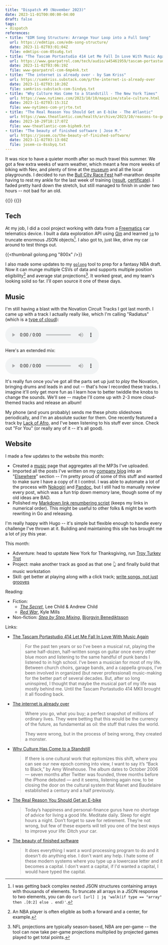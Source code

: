 ```yaml
---
title: "Dispatch #9 (November 2023)"
date: 2023-11-01T00:00:00-04:00
draft: false
tags:
- dispatch
references:
- title: "EDM Song Structure: Arrange Your Loop into a Full Song"
  url: https://edmtips.com/edm-song-structure/
  date: 2023-11-02T03:01:04Z
  file: edmtips-com-05su6g.txt
- title: "The Tascam Portastudio 414 Let Me Fall In Love With Music Again"
  url: https://www.gearpatrol.com/tech/audio/a45461959/tascam-portastudio-414-mkii/
  date: 2023-11-02T03:06:19Z
  file: www-gearpatrol-com-6mp4nk.txt
- title: "The internet is already over - by Sam Kriss"
  url: https://samkriss.substack.com/p/the-internet-is-already-over
  date: 2023-11-02T03:10:20Z
  file: samkriss-substack-com-5indyq.txt
- title: "Why Culture Has Come to a Standstill - The New York Times"
  url: https://www.nytimes.com/2023/10/10/magazine/stale-culture.html
  date: 2023-11-02T03:15:31Z
  file: www-nytimes-com-yrjrte.txt
- title: "The Real Reason You Should Get an E-bike - The Atlantic"
  url: https://www.theatlantic.com/health/archive/2023/10/reasons-to-get-e-bike-emissions-climate-change-benefits/675716/
  date: 2023-10-29T18:17:07Z
  file: www-theatlantic-com-biphm9.txt
- title: "The beauty of finished software | Jose M."
  url: https://josem.co/the-beauty-of-finished-software/
  date: 2023-11-02T03:13:08Z
  file: josem-co-8ssbyq.txt
---
```


It was nice to have a quieter month after so much travel this summer. We got a few extra weeks of warm weather, which meant a few more weeks of biking with Nev, and plenty of time at the [museum][1] and all the local playgrounds. I decided to run the [Bull City Race Fest][2] half-marathon despite having to rest my ankle for the last week of training ([result][3], [certificate][4]). I faded pretty hard down the stretch, but still managed to finish in under two hours -- not bad for an old.

[1]: https://www.lifeandscience.org/
[2]: https://capstoneraces.com/bull-city-race-fest/
[3]: /journal/dispatch-9-november-2023/bcrf-result.pdf
[4]: /journal/dispatch-9-november-2023/bcrf-cert.png

<!--more-->

<div class="image-set">
  {{<thumbnail ECE91676-CF38-4F4D-9F8F-B6C87048AB16_1_105_c.jpeg "400x" />}}
  {{<thumbnail 59EA3598-4D50-4783-8EBF-CA35996F19E9_1_105_c.jpeg "400x" />}}
</div>

## Tech

At my job, I did a cool project working with data from a [Freematics][5] car telematics device. I built a data exploration API using [Gin][6] and learned [`jq`][7] to truncate enormous JSON objects[^1]. I also got to, just like, drive my car around to test things out.

{{<thumbnail golong.png "800x" />}}

I also made some updates to my [`golong`][8] tool to prep for a fantasy NBA draft. Now it can munge multiple CSVs of data and supports multiple position eligibility[^2] and average stat projections[^3]. It worked great, and my team's looking solid so far. I'll open source it one of these days.

[5]: https://freematics.com/products/freematics-one/
[6]: https://gin-gonic.com/
[7]: https://github.com/jqlang/jq
[8]: /journal/dispatch-7-september-2023/

## Music

I'm still having a blast with the Novation Circuit Tracks I got last month. I came up with a track I actually really like, which I'm calling "Radiatus" (which is a [type of cloud][9]):

<audio controls src="Radiatus.mp3"></audio>

[9]: https://cloudatlas.wmo.int/en/clouds-varieties-radiatus.html

Here's an extended mix:

<audio controls src="Radiatus (Extended).mp3"></audio>

It's really fun once you've got all the parts set up just to _play_ the Novation, bringing drums and leads in and out -- that's how I recorded these tracks. I imagine it'll only get more fun as I learn how to better twiddle the knobs to change the sounds. We'll see -- maybe I'll come up with 2-3 more cloud-themed tracks and release an album!

My phone (and yours probably) sends me these photo slideshows periodically, and I'm an absolute sucker for them. One recently featured a track by [Lack of Afro][10], and I've been listening to his stuff ever since. Check out "For You" (or really any of it -- it's all good).

[10]: https://lackofafro.com/

## Website

I made a few updates to the website this month:

* Created a [music][11] page that aggregates all the MP3s I've uploaded.
* Imported all the posts I've written on my [company blog][12] into an "[Elsewhere][13]" section -- I'm pretty proud of some of this stuff and wanted to make sure I have a copy of it I control. I was able to automate a lot of the process with [Nokogiri][14] and [Pandoc][15], but I still had to manually review every post, which was a fun trip down memory lane, though some of my old ideas are BAD.
* Polished my [Markdown link renumbering script][16] (keeps my links in numerical order). This might be useful to other folks & might be worth rewriting in Go and releasing.

[11]: /music
[12]: https://www.viget.com/articles
[13]: /elsewhere
[14]: https://nokogiri.org/
[15]: /elsewhere/pandoc-a-tool-i-use-and-like/
[16]: https://github.com/dce/davideisinger.com/blob/main/bin/renumber

I'm really happy with Hugo -- it's simple but flexible enough to handle every challenge I've thrown at it. Building and maintaining this site has brought me a lot of joy this year.

This month:

* Adventure: head to upstate New York for Thanksgiving, run [Troy Turkey Trot][17]
* Project: make another track as good as that one 👆 and finally build that music workstation
* Skill: get better at playing along with a click track; [write songs, not just grooves][18]

[17]: https://troyturkeytrot.com/
[18]: https://edmtips.com/edm-song-structure/

Reading:

* Fiction: 
  * [_The Secret_][19], Lee Child & Andrew Child
  * [_Red War_][20], Kyle Mills
* Non-fiction: [_Step by Step Mixing_][21], [Bjorgvin Benediktsson][22]

[19]: https://www.penguinrandomhouse.com/books/635346/the-secret-by-lee-child-and-andrew-child/
[20]: https://www.vinceflynn.com/mitch-rapp-17
[21]: https://bookshop.org/p/books/step-by-step-mixing-how-to-create-great-mixes-using-only-5-plug-ins-bjorgvin-benediktsson/9946155?ean=9781733688802
[22]: https://www.stepbystepmixing.com/

Links:

* [The Tascam Portastudio 414 Let Me Fall In Love With Music Again][23]

  > For the past ten years or so I've been a musical rut, playing the same half-dozen, half-written songs on guitar once every other blue moon and listening to the same handful of punk bands I listened to in high school. I’ve been a musician for most of my life. Between church choirs, garage bands, and a cappella groups, I’ve been involved in organized (but never professional) music-making for the better part of several decades. But, after so long uninspired, I thought that maybe the musical part of my life was mostly behind me. Until the Tascam Portastudio 414 MKII brought it all flooding back.

* [The internet is already over][24]

  > Where you go, what you buy; a perfect snapshot of millions of ordinary lives. They were betting that this would be the currency of the future, as fundamental as oil: the stuff that rules the world.
  >
  > They were wrong, but in the process of being wrong, they created a monster.

* [Why Culture Has Come to a Standstill][25]

  > If there is one cultural work that epitomizes this shift, where you can see our new epoch coming into view, I want to say it’s “Back to Black,” by Amy Winehouse. The album dates to October 2006 — seven months after Twitter was founded, three months before the iPhone debuted — and it seems, listening again now, to be closing the door on the cultural system that Manet and Baudelaire established a century and a half previously.

* [The Real Reason You Should Get an E-bike][26]

  > Today’s happiness and personal-finance gurus have no shortage of advice for living a good life. Meditate daily. Sleep for eight hours a night. Don’t forget to save for retirement. They’re not wrong, but few of these experts will tell you one of the best ways to improve your life: Ditch your car.

* [The beauty of finished software][27]

  > It does everything I want a word processing program to do and it doesn't do anything else. I don't want any help. I hate some of these modern systems where you type up a lowercase letter and it becomes a capital. I don't want a capital, if I'd wanted a capital, I would have typed the capital.

[23]: https://www.gearpatrol.com/tech/audio/a45461959/tascam-portastudio-414-mkii/
[24]: https://samkriss.substack.com/p/the-internet-is-already-over
[25]: https://www.nytimes.com/2023/10/10/magazine/stale-culture.html
[26]: https://www.theatlantic.com/health/archive/2023/10/reasons-to-get-e-bike-emissions-climate-change-benefits/675716/
[27]: https://josem.co/the-beauty-of-finished-software/

[^1]: I was getting back complex nested JSON structures containing arrays with thousands of elements. To truncate all arrays in a JSON response to two elements, you can do `curl [url] | jq 'walk(if type == "array" then .[0:2] else . end)'`.
[^2]: An NBA player is often eligible as both a forward and a center, for example.
[^3]: NFL projections are typically season-based, NBA are per-game -- the tool can now take per-game projections multiplied by projected games played to get total points.
